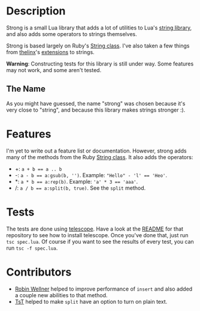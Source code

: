 # Description

Strong is a small Lua library that adds a lot of utilities to Lua's [string library](http://www.lua.org/manual/5.1/manual.html#5.4), and also adds some operators to strings themselves.

Strong is based largely on Ruby's [String class][rb-string]. I've also taken a few things from [thelinx](http://github.com/thelinx)'s [extensions](https://github.com/TheLinx/loveclass/blob/master/stringextensions.lua) to strings.

**Warning**: Constructing tests for this library is still under way. Some features may not work, and some aren't tested.

## The Name

As you might have guessed, the name "strong" was chosen because it's very close to "string", and because this library makes strings stronger :).

# Features

I'm yet to write out a feature list or documentation. However, strong adds many of the methods from the Ruby [String class][rb-string]. It also adds the operators:

* +: `a + b == a .. b`
* -: `a - b == a:gsub(b, '')`. Example: `"Hello" - 'l' == 'Heo'`.
* *: `a * b == a:rep(b)`. Example: `'a' * 3 == 'aaa'`.
* /: `a / b == a:split(b, true)`. See the `split` method.

# Tests

The tests are done using [telescope](https://github.com/norman/telescope). Have a look at the [README](https://github.com/norman/telescope#readme) for that repository to see how to install telescope. Once you've done that, just run `tsc spec.lua`. Of course if you want to see the results of every test, you can run `tsc -f spec.lua`.

# Contributors

* [Robin Wellner](http://gvxdev.wordpress.com/) helped to improve performance of `insert` and also added a couple new abilities to that method.
* [TsT](http://love2d.org/wiki/User:TsT) helped to make `split` have an option to turn on plain text.

[rb-string]: http://www.ruby-doc.org/core/classes/String.html
